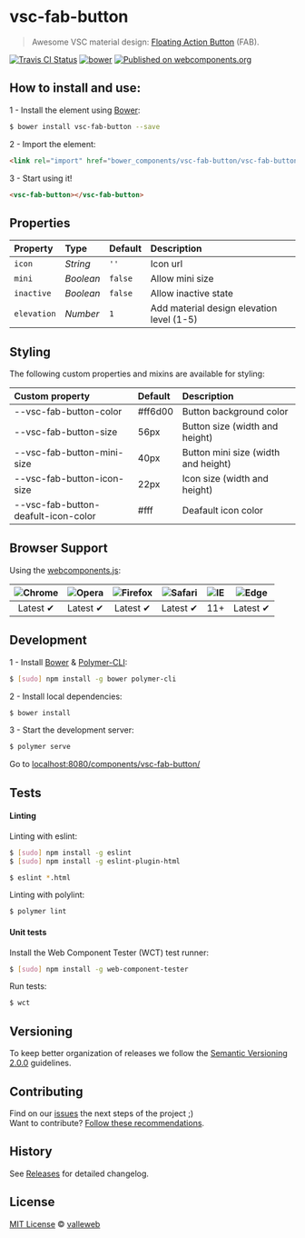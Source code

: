 # vsc-fab-button

> Awesome VSC material design: [Floating Action Button](https://material.io/guidelines/components/buttons-floating-action-button.html) (FAB).

[![Travis CI Status](https://travis-ci.org/valleweb/vsc-fab-button.svg?branch=master)](https://travis-ci.org/valleweb/vsc-fab-button)
[![bower](https://img.shields.io/bower/v/vsc-fab-button.svg)](https://www.npmjs.com/package/vsc-fab-button)
[![Published on webcomponents.org](https://img.shields.io/badge/webcomponents.org-published-blue.svg)](https://www.webcomponents.org/element/valleweb/vsc-fab-button)

## How to install and use:

1 - Install the element using [Bower](http://bower.io/):

```sh
$ bower install vsc-fab-button --save
```

2 -  Import the element:

```html
<link rel="import" href="bower_components/vsc-fab-button/vsc-fab-button.html">
```

3 - Start using it!

<!--
```
<custom-element-demo>
  <template>
    <link rel="import" href="vsc-fab-button.html">
    <next-code-block></next-code-block>
  </template>
</custom-element-demo>
```
-->

```html
<vsc-fab-button></vsc-fab-button>
```

## Properties

Property    | Type      | Default | Description
:---        |:---       |:---     |:---
`icon`      | *String*  | `''`    | Icon url
`mini`      | *Boolean* | `false` | Allow mini size
`inactive`  | *Boolean* | `false` | Allow inactive state
`elevation` | *Number*  | `1`     | Add material design elevation level (1-5)

## Styling

The following custom properties and mixins are available for styling:

Custom property                     | Default | Description
:---                                |:---     |:---
--vsc-fab-button-color              | #ff6d00 | Button background color
--vsc-fab-button-size               | 56px    | Button size (width and height)
--vsc-fab-button-mini-size          | 40px    | Button mini size (width and height)
--vsc-fab-button-icon-size          | 22px    | Icon size (width and height)
--vsc-fab-button-deafult-icon-color | #fff    | Deafault icon color


## Browser Support

Using the [webcomponents.js](https://github.com/WebComponents/webcomponentsjs):

 ![Chrome](https://cdnjs.cloudflare.com/ajax/libs/browser-logos/39.2.2/chrome/chrome_48x48.png) | ![Opera](https://cdnjs.cloudflare.com/ajax/libs/browser-logos/39.2.2/opera/opera_48x48.png) | ![Firefox](https://cdnjs.cloudflare.com/ajax/libs/browser-logos/39.2.2/firefox/firefox_48x48.png) | ![Safari](https://cdnjs.cloudflare.com/ajax/libs/browser-logos/39.2.2/safari/safari_48x48.png) |![IE](https://cdnjs.cloudflare.com/ajax/libs/browser-logos/39.2.2/archive/internet-explorer_9-11/internet-explorer_9-11_48x48.png) |  ![Edge](https://cdnjs.cloudflare.com/ajax/libs/browser-logos/39.2.2/edge/edge_48x48.png) |
:---: | :---: | :---: | :---: | :---: | :---: |
Latest ✔ | Latest ✔ | Latest ✔ | Latest ✔ | 11+ | Latest ✔

## Development

1 - Install [Bower](http://bower.io/) & [Polymer-CLI](https://www.polymer-project.org/1.0/docs/tools/polymer-cli):

```sh
$ [sudo] npm install -g bower polymer-cli
```

2 - Install local dependencies:

```sh
$ bower install
```

3 - Start the development server:

```sh
$ polymer serve
```

Go to [localhost:8080/components/vsc-fab-button/](http://localhost:8080/components/vsc-fab-button/)


## Tests

#### Linting

Linting with eslint:

```sh
$ [sudo] npm install -g eslint
$ [sudo] npm install -g eslint-plugin-html

$ eslint *.html
```

Linting with polylint:

```sh
$ polymer lint
```

#### Unit tests

Install the Web Component Tester (WCT) test runner:

```sh
$ [sudo] npm install -g web-component-tester
```

Run tests:

```sh
$ wct
```

## Versioning

To keep better organization of releases we follow the [Semantic Versioning 2.0.0](http://semver.org/) guidelines.

## Contributing

Find on our [issues](https://github.com/valleweb/vsc-fab-button/issues/) the next steps of the project ;)
<br>
Want to contribute? [Follow these recommendations](https://github.com/valleweb/vsc-fab-button/blob/master/CONTRIBUTING.md).

## History

See [Releases](https://github.com/valleweb/vsc-fab-button/releases) for detailed changelog.

## License

[MIT License](https://github.com/valleweb/vsc-fab-button/blob/master/LICENSE.md) © [valleweb](https://github.com/orgs/valleweb/people)
